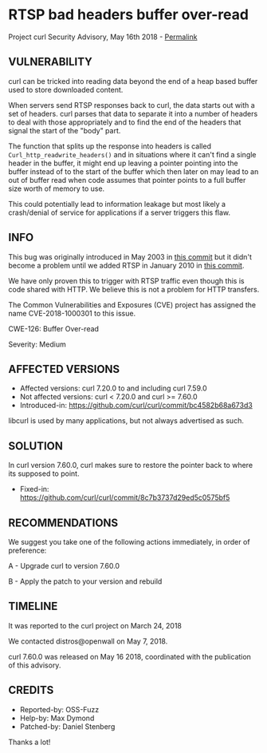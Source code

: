 RTSP bad headers buffer over-read
=================================

Project curl Security Advisory, May 16th 2018 -
[Permalink](https://curl.se/docs/CVE-2018-1000301.html)

VULNERABILITY
-------------

curl can be tricked into reading data beyond the end of a heap based buffer
used to store downloaded content.

When servers send RTSP responses back to curl, the data starts out with a set
of headers. curl parses that data to separate it into a number of headers to
deal with those appropriately and to find the end of the headers that signal
the start of the "body" part.

The function that splits up the response into headers is called
`Curl_http_readwrite_headers()` and in situations where it can't find a single
header in the buffer, it might end up leaving a pointer pointing into the
buffer instead of to the start of the buffer which then later on may lead to
an out of buffer read when code assumes that pointer points to a full buffer
size worth of memory to use.

This could potentially lead to information leakage but most likely a
crash/denial of service for applications if a server triggers this flaw.

INFO
----

This bug was originally introduced in May 2003 in [this
commit](https://github.com/curl/curl/commit/b2ef79ef3d47b37) but it didn't
become a problem until we added RTSP in January 2010 in [this
commit](https://github.com/curl/curl/commit/bc4582b68a673d3).

We have only proven this to trigger with RTSP traffic even though this is code
shared with HTTP. We believe this is not a problem for HTTP transfers.

The Common Vulnerabilities and Exposures (CVE) project has assigned the name
CVE-2018-1000301 to this issue.

CWE-126: Buffer Over-read

Severity: Medium

AFFECTED VERSIONS
-----------------

- Affected versions: curl 7.20.0 to and including curl 7.59.0
- Not affected versions: curl < 7.20.0 and curl >= 7.60.0
- Introduced-in: https://github.com/curl/curl/commit/bc4582b68a673d3

libcurl is used by many applications, but not always advertised as such.

SOLUTION
------------

In curl version 7.60.0, curl makes sure to restore the pointer back to where
its supposed to point.

- Fixed-in: https://github.com/curl/curl/commit/8c7b3737d29ed5c0575bf5

RECOMMENDATIONS
---------------

We suggest you take one of the following actions immediately, in order of
preference:

 A - Upgrade curl to version 7.60.0

 B - Apply the patch to your version and rebuild

TIMELINE
---------

It was reported to the curl project on March 24, 2018

We contacted distros@openwall on May 7, 2018.

curl 7.60.0 was released on May 16 2018, coordinated with the publication of
this advisory.

CREDITS
-------

- Reported-by: OSS-Fuzz
- Help-by: Max Dymond
- Patched-by: Daniel Stenberg

Thanks a lot!
